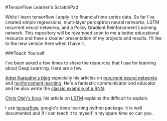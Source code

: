#TensorFlow Learner's ScratchPad

While I learn tensorflow I apply it to financial time series data. So far I've created simple regressions, multi-layer perceptron neural networks, LSTM recurrent neural networks, and a Policy Gradient Reinforcement Learning network. This repository will be revamped soon to me a better educational resource and have a cleaner presentation of my projects and results. I'll like to the new version here when I have it. 

###Teach Yourself

I've been asked a few times to share the resources that I use for learning about Deep Learning. Here are a few.

[Adrej Karpathy's blog](http://karpathy.github.io/) especially his articles on [recurrent neural networks](http://karpathy.github.io/2015/05/21/rnn-effectiveness/) and [reinforcement learning](http://karpathy.github.io/2016/05/31/rl/). He's a fantastic communicator and educator and he also wrote the [classic example of a RNN](https://github.com/karpathy/char-rnn). 

[Chris Olah's blog](http://colah.github.io/), his article on [LSTM](http://colah.github.io/posts/2015-08-Understanding-LSTMs/) explains the difficult to explain.

I use [tensorflow](https://www.tensorflow.org/), google's deep learning python package. It is well documented and if I can teach it to myself in my spare time so can you. 

